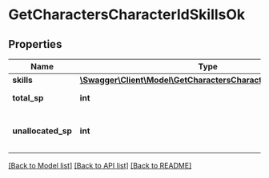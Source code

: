 # GetCharactersCharacterIdSkillsOk

## Properties
Name | Type | Description | Notes
------------ | ------------- | ------------- | -------------
**skills** | [**\Swagger\Client\Model\GetCharactersCharacterIdSkillsOkSkills[]**](GetCharactersCharacterIdSkillsOkSkills.md) | skills array | 
**total_sp** | **int** | total_sp integer | 
**unallocated_sp** | **int** | Skill points available to be assigned | [optional] 

[[Back to Model list]](../README.md#documentation-for-models) [[Back to API list]](../README.md#documentation-for-api-endpoints) [[Back to README]](../README.md)


